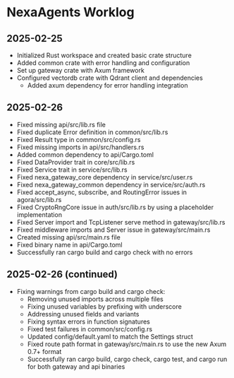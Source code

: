 # NexaAgents Worklog

## 2025-02-25
- Initialized Rust workspace and created basic crate structure
- Added common crate with error handling and configuration
- Set up gateway crate with Axum framework
- Configured vectordb crate with Qdrant client and dependencies
  - Added axum dependency for error handling integration

## 2025-02-26
- Fixed missing api/src/lib.rs file
- Fixed duplicate Error definition in common/src/lib.rs
- Fixed Result type in common/src/config.rs
- Fixed missing imports in api/src/handlers.rs
- Added common dependency to api/Cargo.toml
- Fixed DataProvider trait in core/src/lib.rs
- Fixed Service trait in service/src/lib.rs
- Fixed nexa_gateway_core dependency in service/src/user.rs
- Fixed nexa_gateway_common dependency in service/src/auth.rs
- Fixed accept_async, subscribe, and RoutingError issues in agora/src/lib.rs
- Fixed CryptoRngCore issue in auth/src/lib.rs by using a placeholder implementation
- Fixed Server import and TcpListener serve method in gateway/src/lib.rs
- Fixed middleware imports and Server issue in gateway/src/main.rs
- Created missing api/src/main.rs file
- Fixed binary name in api/Cargo.toml
- Successfully ran cargo build and cargo check with no errors

## 2025-02-26 (continued)
- Fixing warnings from cargo build and cargo check:
  - Removing unused imports across multiple files
  - Fixing unused variables by prefixing with underscore
  - Addressing unused fields and variants
  - Fixing syntax errors in function signatures
  - Fixed test failures in common/src/config.rs
  - Updated config/default.yaml to match the Settings struct
  - Fixed route path format in gateway/src/main.rs to use the new Axum 0.7+ format
  - Successfully ran cargo build, cargo check, cargo test, and cargo run for both gateway and api binaries
